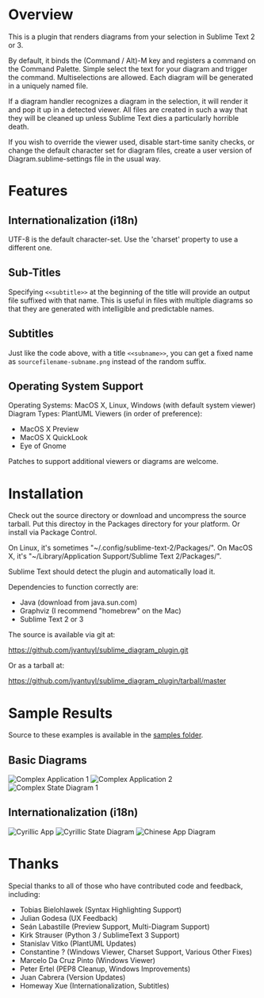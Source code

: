# Overview

This is a plugin that renders diagrams from your selection in Sublime Text 2
or 3.

By default, it binds the (Command / Alt)-M key and registers a command on the
Command Palette.  Simple select the text for your diagram and trigger the
command.  Multiselections are allowed.  Each diagram will be generated in a
uniquely named file.

If a diagram handler recognizes a diagram in the selection, it will render it
and pop it up in a detected viewer.  All files are created in such a way that
they will be cleaned up unless Sublime Text dies a particularly horrible death.

If you wish to override the viewer used, disable start-time sanity checks, or
change the default character set for diagram files, create a user version of
Diagram.sublime-settings file in the usual way.

# Features

## Internationalization (i18n)

UTF-8 is the default character-set.  Use the 'charset' property to use a
different one.

## Sub-Titles

Specifying `<<subtitle>>` at the beginning of the title will provide an output
file suffixed with that name.  This is useful in files with multiple diagrams
so that they are generated with intelligible and predictable names.

## Subtitles
Just like the code above, with a title `<<subname>>`, you can get a fixed name
as `sourcefilename-subname.png` instead of the random suffix.

## Operating System Support

Operating Systems:  MacOS X, Linux, Windows (with default system viewer)
Diagram Types: PlantUML
Viewers (in order of preference):

* MacOS X Preview
* MacOS X QuickLook
* Eye of Gnome

Patches to support additional viewers or diagrams are welcome.

# Installation

Check out the source directory or download and uncompress the source tarball.
Put this directoy in the Packages directory for your platform.  Or install via
Package Control.

On Linux, it's sometimes "~/.config/sublime-text-2/Packages/".
On MacOS X, it's "~/Library/Application Support/Sublime Text 2/Packages/".

Sublime Text should detect the plugin and automatically load it.

Dependencies to function correctly are:

* Java (download from java.sun.com)
* Graphviz (I recommend "homebrew" on the Mac)
* Sublime Text 2 or 3

The source is available via git at:

<https://github.com/jvantuyl/sublime_diagram_plugin.git>

Or as a tarball at:

<https://github.com/jvantuyl/sublime_diagram_plugin/tarball/master>

# Sample Results

Source to these examples is available in the
[samples folder](https://github.com/jvantuyl/sublime_diagram_plugin/tree/master/samples).

## Basic Diagrams
![Complex Application 1](./samples/complex-app1.png)
![Complex Application 2](./samples/complex-app2.png)
![Complex State Diagram 1](./samples/complex-states.png)

## Internationalization (i18n)
![Cyrillic App](./samples/i18n-app1.png)
![Cyrillic State Diagram](./samples/i18n-states.png)
![Chinese App Diagram](./samples/i18n-顺序图.png)

# Thanks

Special thanks to all of those who have contributed code and feedback,
including:

* Tobias Bielohlawek (Syntax Highlighting Support)
* Julian Godesa (UX Feedback)
* Seán Labastille (Preview Support, Multi-Diagram Support)
* Kirk Strauser (Python 3 / SublimeText 3 Support)
* Stanislav Vitko (PlantUML Updates)
* Constantine ? (Windows Viewer, Charset Support, Various Other Fixes)
* Marcelo Da Cruz Pinto (Windows Viewer)
* Peter Ertel (PEP8 Cleanup, Windows Improvements)
* Juan Cabrera (Version Updates)
* Homeway Xue (Internationalization, Subtitles)
